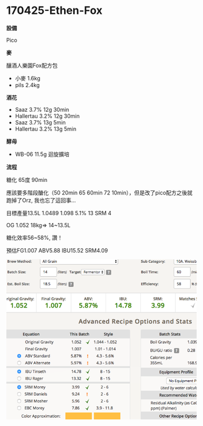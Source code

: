 # 170425-Ethen-Fox

**設備**

Pico 

**麥**

釀酒人樂園Fox配方包

* 小麥 1.6kg
* pils 2.4kg

**酒花**

* Saaz 3.7% 12g 30min
* Hallertau 3.2% 12g 30min 
* Saaz 3.7% 13g 5min
* Hallertau 3.2% 13g 5min 

**酵母**

* WB-06 11.5g 迴旋擴培

**流程**

糖化 65度 90min

應該要多階段醣化（50 20min 65 60min 72 10min），但是改了pico配方之後就跑掉了Orz, 我也忘了這回事...

目標產量13.5L 1.0489 1.098 5.1% 13 SRM 4

OG 1.052 18kg=> 14~13.5L

糖化效率56~58%, 讚！

預估FG1.007 ABV5.88 IBU15.52 SRM4.09

![](../img/test45.png)